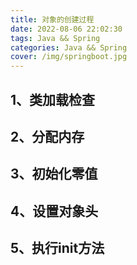 ```yaml
---
title: 对象的创建过程
date: 2022-08-06 22:02:30
tags: Java && Spring
categories: Java && Spring
cover: /img/springboot.jpg
---
```

## 1、类加载检查
## 2、分配内存
## 3、初始化零值
## 4、设置对象头
## 5、执行init方法
